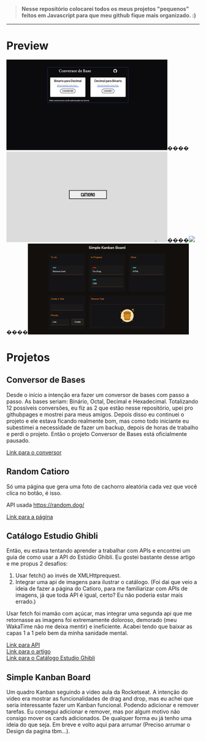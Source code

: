 > **Nesse repositório colocarei todos os meus projetos "pequenos" feitos em Javascript para que meu github fique mais organizado. :)** 
---
# Preview
 <img src="https://github.com/BernardoSV/Javascript-Iniciante/blob/master/previews/conversordebases.gif" width="420" />����<img src="https://github.com/BernardoSV/Javascript-Iniciante/blob/master/previews/randomcatioro.gif" width="420" />����<img src="https://github.com/BernardoSV/Javascript-Iniciante/blob/master/previews/ghiblimovies.gif" width="420" />����<img src="https://github.com/BernardoSV/Javascript-Iniciante/blob/master/previews/kanban.gif" width="420" />
 
 
# Projetos
 
## Conversor de Bases
 
Desde o início a intenção era fazer um conversor de bases com passo a passo. As bases seriam: Binário, Octal, Decimal e Hexadecimal. Totalizando 12 possíveis conversões, eu fiz as 2 que estão nesse repositório, upei pro githubpages e mostrei para meus amigos. Depois disso eu continuei o projeto e ele estava ficando realmente bom, mas como todo iniciante eu subestimei a necessidade de fazer um backup, depois de horas de trabalho e perdi o projeto. Então o projeto Conversor de Bases está oficialmente pausado. 
 
[Link para o conversor](http://conversordebases.surge.sh/)
 
## Random Catioro
 
Só uma página que gera uma foto de cachorro aleatória cada vez que você clica no botão, é isso. 
 
API usada https://random.dog/
 
[Link para a página](http://randomcatioro.surge.sh/)
 
## Catálogo Estudio Ghibli
 
Então, eu estava tentando aprender a trabalhar com APIs e encontrei um guia de como usar  a API do Estúdio Ghibli. Eu gostei bastante desse artigo e me propus 2 desafios:  

  1. Usar fetch() ao invés de XMLHttprequest.
  2. Integrar uma api de imagens para ilustrar o catálogo. (Foi dai que veio a ideia de fazer a página do Catioro, para me familiarizar com APIs de imagens, já que toda API é igual, certo? Eu não poderia estar mais errado.)
 
Usar fetch foi mamão com açúcar, mas integrar uma segunda api que me retornasse as imagens foi extremamente doloroso, demorado (meu WakaTime não me deixa mentir) e ineficiente. Acabei tendo que baixar as capas 1 a 1 pelo bem da minha sanidade mental. 
 
[Link para API](https://ghibliapi.herokuapp.com/)<br>
[Link para o artigo](https://www.taniarascia.com/how-to-connect-to-an-api-with-javascript/)<br>
[Link para o Catálogo Estudio Ghibli](http://ghiblimovies.surge.sh/)

## Simple Kanban Board

Um quadro Kanban seguindo a video aula da Rocketseat. A intenção do video era mostrar as funcionalidades de drag and drop, mas eu achei que seria interessante fazer um Kanban funcional. Podendo adicionar e remover tarefas. Eu consegui adicionar e remover, mas por algum motivo não consigo mover os cards adicionados. De qualquer forma eu já tenho uma ideia do que seja. Em breve e volto aqui para arrumar (Preciso arrumar o Design da pagina tbm...). 